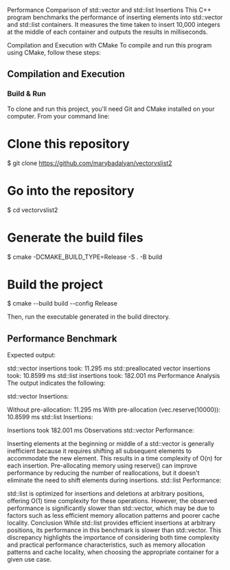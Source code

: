 Performance Comparison of std::vector and std::list Insertions
This C++ program benchmarks the performance of inserting elements into std::vector and std::list containers. It measures the time taken to insert 10,000 integers at the middle of each container and outputs the results in milliseconds.

Compilation and Execution with CMake
To compile and run this program using CMake, follow these steps:

## Compilation and Execution

### Build & Run
To clone and run this project, you'll need Git and CMake installed on your computer. From your command line:

# Clone this repository
$ git clone https://github.com/marybadalyan/vectorvslist2

# Go into the repository
$ cd vectorvslist2

# Generate the build files
$ cmake -DCMAKE_BUILD_TYPE=Release -S . -B build

# Build the project
$ cmake --build build --config Release

Then, run the executable generated in the build directory.


## Performance Benchmark 

Expected output:

std::vector insertions took: 11.295 ms
std::preallocated vector insertions took: 10.8599 ms
std::list insertions took: 182.001 ms
Performance Analysis
The output indicates the following:

std::vector Insertions:

Without pre-allocation: 11.295 ms
With pre-allocation (vec.reserve(10000)): 10.8599 ms
std::list Insertions:

Insertions took 182.001 ms
Observations
std::vector Performance:

Inserting elements at the beginning or middle of a std::vector is generally inefficient because it requires shifting all subsequent elements to accommodate the new element. This results in a time complexity of O(n) for each insertion.
Pre-allocating memory using reserve() can improve performance by reducing the number of reallocations, but it doesn't eliminate the need to shift elements during insertions.
std::list Performance:

std::list is optimized for insertions and deletions at arbitrary positions, offering O(1) time complexity for these operations. However, the observed performance is significantly slower than std::vector, which may be due to factors such as less efficient memory allocation patterns and poorer cache locality.
Conclusion
While std::list provides efficient insertions at arbitrary positions, its performance in this benchmark is slower than std::vector. This discrepancy highlights the importance of considering both time complexity and practical performance characteristics, such as memory allocation patterns and cache locality, when choosing the appropriate container for a given use case.
